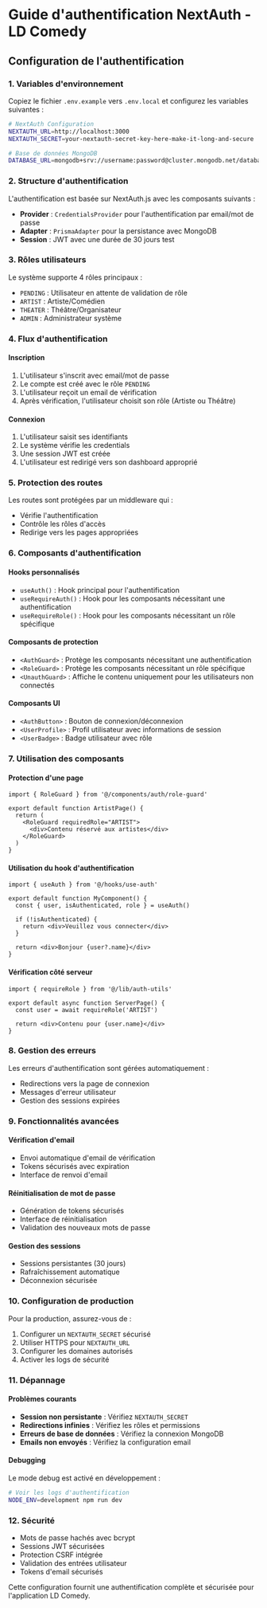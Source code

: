# Guide d'authentification NextAuth - LD Comedy

## Configuration de l'authentification

### 1. Variables d'environnement

Copiez le fichier `.env.example` vers `.env.local` et configurez les variables suivantes :

```bash
# NextAuth Configuration
NEXTAUTH_URL=http://localhost:3000
NEXTAUTH_SECRET=your-nextauth-secret-key-here-make-it-long-and-secure

# Base de données MongoDB
DATABASE_URL=mongodb+srv://username:password@cluster.mongodb.net/database?retryWrites=true&w=majority
```

### 2. Structure d'authentification

L'authentification est basée sur NextAuth.js avec les composants suivants :

- **Provider** : `CredentialsProvider` pour l'authentification par email/mot de passe
- **Adapter** : `PrismaAdapter` pour la persistance avec MongoDB
- **Session** : JWT avec une durée de 30 jours
test
### 3. Rôles utilisateurs

Le système supporte 4 rôles principaux :

- `PENDING` : Utilisateur en attente de validation de rôle
- `ARTIST` : Artiste/Comédien
- `THEATER` : Théâtre/Organisateur
- `ADMIN` : Administrateur système

### 4. Flux d'authentification

#### Inscription
1. L'utilisateur s'inscrit avec email/mot de passe
2. Le compte est créé avec le rôle `PENDING`
3. L'utilisateur reçoit un email de vérification
4. Après vérification, l'utilisateur choisit son rôle (Artiste ou Théâtre)

#### Connexion
1. L'utilisateur saisit ses identifiants
2. Le système vérifie les credentials
3. Une session JWT est créée
4. L'utilisateur est redirigé vers son dashboard approprié

### 5. Protection des routes

Les routes sont protégées par un middleware qui :
- Vérifie l'authentification
- Contrôle les rôles d'accès
- Redirige vers les pages appropriées

### 6. Composants d'authentification

#### Hooks personnalisés
- `useAuth()` : Hook principal pour l'authentification
- `useRequireAuth()` : Hook pour les composants nécessitant une authentification
- `useRequireRole()` : Hook pour les composants nécessitant un rôle spécifique

#### Composants de protection
- `<AuthGuard>` : Protège les composants nécessitant une authentification
- `<RoleGuard>` : Protège les composants nécessitant un rôle spécifique
- `<UnauthGuard>` : Affiche le contenu uniquement pour les utilisateurs non connectés

#### Composants UI
- `<AuthButton>` : Bouton de connexion/déconnexion
- `<UserProfile>` : Profil utilisateur avec informations de session
- `<UserBadge>` : Badge utilisateur avec rôle

### 7. Utilisation des composants

#### Protection d'une page
```tsx
import { RoleGuard } from '@/components/auth/role-guard'

export default function ArtistPage() {
  return (
    <RoleGuard requiredRole="ARTIST">
      <div>Contenu réservé aux artistes</div>
    </RoleGuard>
  )
}
```

#### Utilisation du hook d'authentification
```tsx
import { useAuth } from '@/hooks/use-auth'

export default function MyComponent() {
  const { user, isAuthenticated, role } = useAuth()
  
  if (!isAuthenticated) {
    return <div>Veuillez vous connecter</div>
  }
  
  return <div>Bonjour {user?.name}</div>
}
```

#### Vérification côté serveur
```tsx
import { requireRole } from '@/lib/auth-utils'

export default async function ServerPage() {
  const user = await requireRole('ARTIST')
  
  return <div>Contenu pour {user.name}</div>
}
```

### 8. Gestion des erreurs

Les erreurs d'authentification sont gérées automatiquement :
- Redirections vers la page de connexion
- Messages d'erreur utilisateur
- Gestion des sessions expirées

### 9. Fonctionnalités avancées

#### Vérification d'email
- Envoi automatique d'email de vérification
- Tokens sécurisés avec expiration
- Interface de renvoi d'email

#### Réinitialisation de mot de passe
- Génération de tokens sécurisés
- Interface de réinitialisation
- Validation des nouveaux mots de passe

#### Gestion des sessions
- Sessions persistantes (30 jours)
- Rafraîchissement automatique
- Déconnexion sécurisée

### 10. Configuration de production

Pour la production, assurez-vous de :
1. Configurer un `NEXTAUTH_SECRET` sécurisé
2. Utiliser HTTPS pour `NEXTAUTH_URL`
3. Configurer les domaines autorisés
4. Activer les logs de sécurité

### 11. Dépannage

#### Problèmes courants
- **Session non persistante** : Vérifiez `NEXTAUTH_SECRET`
- **Redirections infinies** : Vérifiez les rôles et permissions
- **Erreurs de base de données** : Vérifiez la connexion MongoDB
- **Emails non envoyés** : Vérifiez la configuration email

#### Debugging
Le mode debug est activé en développement :
```bash
# Voir les logs d'authentification
NODE_ENV=development npm run dev
```

### 12. Sécurité

- Mots de passe hachés avec bcrypt
- Sessions JWT sécurisées
- Protection CSRF intégrée
- Validation des entrées utilisateur
- Tokens d'email sécurisés

Cette configuration fournit une authentification complète et sécurisée pour l'application LD Comedy.
